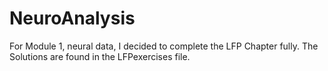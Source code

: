 # NeuroAnalysis
For Module 1, neural data, I decided to complete the LFP Chapter fully. The Solutions are found in the LFPexercises file.
